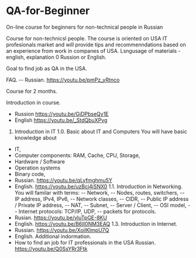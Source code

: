 # QA-for-Beginner
On-line course for beginners for non-technical people in Russian

Course for non-technicsl people. The course is oriented on USA IT profesionals market and will provide tips and recommenndations based on an experience from work in companes of USA. Lsngusage of materials - english, explanation 0 Russion or English.

Goal to find job as QA in the USA.

FAQ. 
 -- Russian. https://youtu.be/pmPz_yRtnco


Course for 2 months.

Introduction in course. 
 - Russion https://youtu.be/GjDPbseQy1E
 - English https://youtu.be/_StdQbuXPvg


1. Introduction in IT 
1.0. Basic about IT and Computers
You will have basic knowledge about 
  - IT,
  - Computer components: RAM, Cache, CPU, Storage,
  - Hardware / Software
  - Operation systems
  - Binary code,
 - Russian. https://youtu.be/qLyfmghmu5Y
 - English. https://youtu.be/uzBci4jSNX0
1.1. Introduction in Networking. 
You will familar with terms: 
    -- Network,
    -- Nodes, routes, switchers,
    -- IP address, IPv4, IPv6,
    -- Network classes,
    -- CIDR,
    -- Public IP address / Private IP address,
    -- NAT,
    -- Subnet,
    -- Server / Client,
    -- OSI model,
    -- Internet protocols: TCP/IP, UDP,
    -- packets for protocols.
 - Rusian. https://youtu.be/vluTpGE-8KU
 - English. https://youtu.be/B6II0NM3EAQ
1.3. Introduction in Internet.
  - Russian. https://youtu.be/XoilKImpU7Q
  - English.
Additional indormation.
 - How to find an job for IT professionals in the USA Russian. https://youtu.be/Q0SsYRr3Ftk
 




